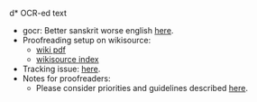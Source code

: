 d* OCR-ed text
  * gocr: Better sanskrit worse english [here](ocr_output.txt-00000-of-00001.txt).
* Proofreading setup on wikisource:
  * [wiki pdf](https://commons.wikimedia.org/wiki/File:Latakamelaka_Prahasana_Shankadhara.pdf)
  * [wikisource index](https://sa.wikisource.org/wiki/%E0%A4%85%E0%A4%A8%E0%A5%81%E0%A4%95%E0%A5%8D%E0%A4%B0%E0%A4%AE%E0%A4%A3%E0%A4%BF%E0%A4%95%E0%A4%BE:Latakamelaka_Prahasana_Shankadhara.pdf)
* Tracking issue: [here](https://github.com/sanskrit-coders/sanskrit-ocr-r0/issues/5).
* Notes for proofreaders:
  * Please consider priorities and guidelines described [here](https://sites.google.com/site/sanskritcode/ocr/3-corrections#TOC-In-dictionary-type-files).
